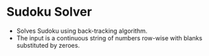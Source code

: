# Sudoku Solver

- Solves Sudoku using back-tracking algorithm.
- The input is a continuous string of numbers row-wise with blanks substituted by zeroes.

